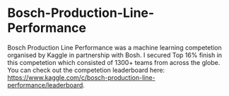 # Bosch-Production-Line-Performance

Bosch Production Line Performance was a machine learning competetion organised by Kaggle in partnership with Bosh. I secured Top 16% finish in this competetion which consisted of 1300+ teams from across the globe. You can check out the competetion leaderboard here: https://www.kaggle.com/c/bosch-production-line-performance/leaderboard.
